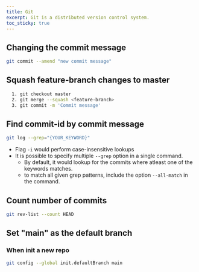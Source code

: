 ```yaml
---
title: Git
excerpt: Git is a distributed version control system. 
toc_sticky: true
---
```


## Changing the commit message
```bash
git commit --amend "new commit message"
```

## Squash feature-branch changes to master
```bash
  1. git checkout master
  2. git merge --squash <feature-branch>
  3. git commit -m 'Commit message'
```

## Find commit-id by commit message
```bash
git log --grep="{YOUR_KEYWORD}" 
```

- Flag `-i` would perform case-insensitive lookups
- It is possible to specify multiple `--grep` option in a single command.
  - By default, it would lookup for the commits where atleast one of the keywords matches. 
  - to match all given grep patterns, include the option `--all-match` in the command. 

## Count number of commits
```bash
git rev-list --count HEAD
```

## Set "main" as the default branch 

### When init a new repo
```bash
git config --global init.defaultBranch main
```

